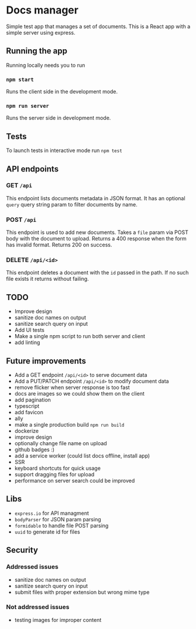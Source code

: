 # Docs manager

Simple test app that manages a set of documents. This is a React app with a simple server using express.

## Running the app

Running locally needs you to run

### `npm start`

Runs the client side in the development mode.

### `npm run server`

Runs the server side in development mode.

## Tests

To launch tests in interactive mode run `npm test`

## API endpoints

### GET `/api`

This endpoint lists documents metadata in JSON format. It has an optional `query` query string param to filter documents by name.

### POST `/api`

This endpoint is used to add new documents. Takes a `file` param via POST body with the document to upload.
Returns a 400 response when the form has invalid format.
Returns 200 on success.

### DELETE `/api/<id>`

This endpoint deletes a document with the `id` passed in the path. If no such file exists it returns without failing.

## TODO

- Improve design
- sanitize doc names on output
- sanitize search query on input
- Add UI tests
- Make a single npm script to run both server and client
- add linting

## Future improvements

- Add a GET endpoint `/api/<id>` to serve document data
- Add a PUT/PATCH endpoint `/api/<id>` to modify document data
- remove flicker when server response is too fast
- docs are images so we could show them on the client
- add pagination
- typescript
- add favicon
- ally
- make a single production build `npm run build`
- dockerize
- improve design
- optionally change file name on upload
- github badges :)
- add a service worker (could list docs offline, install app)
- SSR
- keyboard shortcuts for quick usage
- support dragging files for upload
- performance on server search could be improved

## Libs

- `express.io` for API managment
- `bodyParser` for JSON param parsing
- `formidable` to handle file POST parsing
- `uuid` to generate id for files

## Security

### Addressed issues

- sanitize doc names on output
- sanitize search query on input
- submit files with proper extension but wrong mime type

### Not addressed issues

- testing images for improper content
